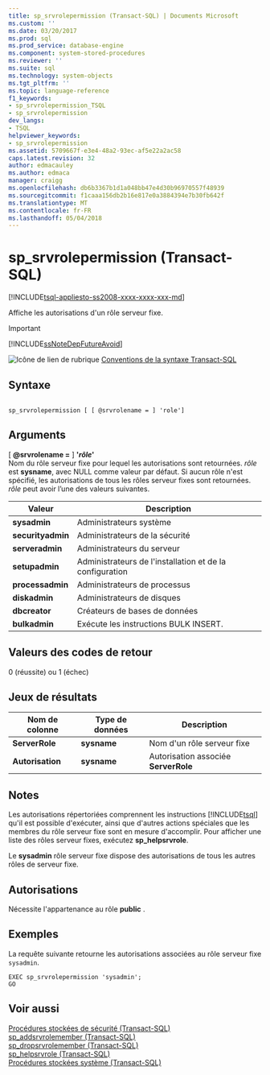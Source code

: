 ```yaml
---
title: sp_srvrolepermission (Transact-SQL) | Documents Microsoft
ms.custom: ''
ms.date: 03/20/2017
ms.prod: sql
ms.prod_service: database-engine
ms.component: system-stored-procedures
ms.reviewer: ''
ms.suite: sql
ms.technology: system-objects
ms.tgt_pltfrm: ''
ms.topic: language-reference
f1_keywords:
- sp_srvrolepermission_TSQL
- sp_srvrolepermission
dev_langs:
- TSQL
helpviewer_keywords:
- sp_srvrolepermission
ms.assetid: 5709667f-e3e4-48a2-93ec-af5e22a2ac58
caps.latest.revision: 32
author: edmacauley
ms.author: edmaca
manager: craigg
ms.openlocfilehash: db6b3367b1d1a048bb47e4d30b96970557f48939
ms.sourcegitcommit: f1caaa156db2b16e817e0a3884394e7b30fb642f
ms.translationtype: MT
ms.contentlocale: fr-FR
ms.lasthandoff: 05/04/2018
---
```

# <a name="spsrvrolepermission-transact-sql"></a>sp_srvrolepermission (Transact-SQL)
[!INCLUDE[tsql-appliesto-ss2008-xxxx-xxxx-xxx-md](../../includes/tsql-appliesto-ss2008-xxxx-xxxx-xxx-md.md)]

  Affiche les autorisations d'un rôle serveur fixe.  
  
> [!IMPORTANT]  
>  [!INCLUDE[ssNoteDepFutureAvoid](../../includes/ssnotedepfutureavoid-md.md)]  
  
 ![Icône de lien de rubrique](../../database-engine/configure-windows/media/topic-link.gif "Icône lien de rubrique") [Conventions de la syntaxe Transact-SQL](../../t-sql/language-elements/transact-sql-syntax-conventions-transact-sql.md)  
  
## <a name="syntax"></a>Syntaxe  
  
```  
  
sp_srvrolepermission [ [ @srvrolename = ] 'role']  
```  
  
## <a name="arguments"></a>Arguments  
 [  **@srvrolename =** ] **'***rôle***'**  
 Nom du rôle serveur fixe pour lequel les autorisations sont retournées. *rôle* est **sysname**, avec NULL comme valeur par défaut. Si aucun rôle n'est spécifié, les autorisations de tous les rôles serveur fixes sont retournées. *rôle* peut avoir l’une des valeurs suivantes.  
  
|Valeur| Description|  
|-----------|-----------------|  
|**sysadmin**|Administrateurs système|  
|**securityadmin**|Administrateurs de la sécurité|  
|**serveradmin**|Administrateurs du serveur|  
|**setupadmin**|Administrateurs de l'installation et de la configuration|  
|**processadmin**|Administrateurs de processus|  
|**diskadmin**|Administrateurs de disques|  
|**dbcreator**|Créateurs de bases de données|  
|**bulkadmin**|Exécute les instructions BULK INSERT.|  
  
## <a name="return-code-values"></a>Valeurs des codes de retour  
 0 (réussite) ou 1 (échec)  
  
## <a name="result-sets"></a>Jeux de résultats  
  
|Nom de colonne|Type de données| Description|  
|-----------------|---------------|-----------------|  
|**ServerRole**|**sysname**|Nom d'un rôle serveur fixe|  
|**Autorisation**|**sysname**|Autorisation associée **ServerRole**|  
  
## <a name="remarks"></a>Notes  
 Les autorisations répertoriées comprennent les instructions [!INCLUDE[tsql](../../includes/tsql-md.md)] qu'il est possible d'exécuter, ainsi que d'autres actions spéciales que les membres du rôle serveur fixe sont en mesure d'accomplir. Pour afficher une liste des rôles serveur fixes, exécutez **sp_helpsrvrole**.  
  
 Le **sysadmin** rôle serveur fixe dispose des autorisations de tous les autres rôles de serveur fixe.  
  
## <a name="permissions"></a>Autorisations  
 Nécessite l'appartenance au rôle **public** .  
  
## <a name="examples"></a>Exemples  
 La requête suivante retourne les autorisations associées au rôle serveur fixe `sysadmin`.  
  
```  
EXEC sp_srvrolepermission 'sysadmin';  
GO  
```  
  
## <a name="see-also"></a>Voir aussi  
 [Procédures stockées de sécurité &#40;Transact-SQL&#41;](../../relational-databases/system-stored-procedures/security-stored-procedures-transact-sql.md)   
 [sp_addsrvrolemember &#40;Transact-SQL&#41;](../../relational-databases/system-stored-procedures/sp-addsrvrolemember-transact-sql.md)   
 [sp_dropsrvrolemember &#40;Transact-SQL&#41;](../../relational-databases/system-stored-procedures/sp-dropsrvrolemember-transact-sql.md)   
 [sp_helpsrvrole &#40;Transact-SQL&#41;](../../relational-databases/system-stored-procedures/sp-helpsrvrole-transact-sql.md)   
 [Procédures stockées système &#40;Transact-SQL&#41;](../../relational-databases/system-stored-procedures/system-stored-procedures-transact-sql.md)  
  
  
